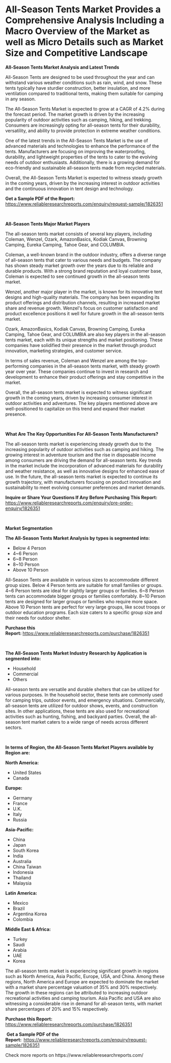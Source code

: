 <p><h1>All-Season Tents Market Provides a Comprehensive Analysis Including a Macro Overview of the Market as well as Micro Details such as Market Size and Competitive Landscape</h1></p><p><strong>All-Season Tents Market Analysis and Latest Trends</strong></p>
<p><p>All-Season Tents are designed to be used throughout the year and can withstand various weather conditions such as rain, wind, and snow. These tents typically have sturdier construction, better insulation, and more ventilation compared to traditional tents, making them suitable for camping in any season.</p><p>The All-Season Tents Market is expected to grow at a CAGR of 4.2% during the forecast period. The market growth is driven by the increasing popularity of outdoor activities such as camping, hiking, and trekking. Consumers are increasingly opting for all-season tents for their durability, versatility, and ability to provide protection in extreme weather conditions.</p><p>One of the latest trends in the All-Season Tents Market is the use of advanced materials and technologies to enhance the performance of the tents. Manufacturers are focusing on improving the waterproofing, durability, and lightweight properties of the tents to cater to the evolving needs of outdoor enthusiasts. Additionally, there is a growing demand for eco-friendly and sustainable all-season tents made from recycled materials.</p><p>Overall, the All-Season Tents Market is expected to witness steady growth in the coming years, driven by the increasing interest in outdoor activities and the continuous innovation in tent design and technology.</p></p>
<p><strong>Get a Sample PDF of the Report:&nbsp;</strong> <a href="https://www.reliableresearchreports.com/enquiry/request-sample/1826351">https://www.reliableresearchreports.com/enquiry/request-sample/1826351</a></p>
<p>&nbsp;</p>
<p><strong>All-Season Tents Major Market Players</strong></p>
<p><p>The all-season tents market consists of several key players, including Coleman, Wenzel, Ozark, AmazonBasics, Kodiak Canvas, Browning Camping, Eureka Camping, Tahoe Gear, and COLUMBIA. </p><p>Coleman, a well-known brand in the outdoor industry, offers a diverse range of all-season tents that cater to various needs and budgets. The company has shown steady market growth over the years due to its reliable and durable products. With a strong brand reputation and loyal customer base, Coleman is expected to see continued growth in the all-season tents market.</p><p>Wenzel, another major player in the market, is known for its innovative tent designs and high-quality materials. The company has been expanding its product offerings and distribution channels, resulting in increased market share and revenue growth. Wenzel's focus on customer satisfaction and product excellence positions it well for future growth in the all-season tents market.</p><p>Ozark, AmazonBasics, Kodiak Canvas, Browning Camping, Eureka Camping, Tahoe Gear, and COLUMBIA are also key players in the all-season tents market, each with its unique strengths and market positioning. These companies have solidified their presence in the market through product innovation, marketing strategies, and customer service.</p><p>In terms of sales revenue, Coleman and Wenzel are among the top-performing companies in the all-season tents market, with steady growth year over year. These companies continue to invest in research and development to enhance their product offerings and stay competitive in the market.</p><p>Overall, the all-season tents market is expected to witness significant growth in the coming years, driven by increasing consumer interest in outdoor activities and adventures. The key players mentioned above are well-positioned to capitalize on this trend and expand their market presence.</p></p>
<p>&nbsp;</p>
<p><strong>What Are The Key Opportunities For All-Season Tents Manufacturers?</strong></p>
<p><p>The all-season tents market is experiencing steady growth due to the increasing popularity of outdoor activities such as camping and hiking. The growing interest in adventure tourism and the rise in disposable income among consumers are driving the demand for all-season tents. Key trends in the market include the incorporation of advanced materials for durability and weather resistance, as well as innovative designs for enhanced ease of use. In the future, the all-season tents market is expected to continue its growth trajectory, with manufacturers focusing on product innovation and sustainability to meet evolving consumer preferences and market demands.</p></p>
<p><strong>Inquire or Share Your Questions If Any Before Purchasing This Report:</strong> <a href="https://www.reliableresearchreports.com/enquiry/pre-order-enquiry/1826351">https://www.reliableresearchreports.com/enquiry/pre-order-enquiry/1826351</a></p>
<p>&nbsp;</p>
<p><strong>Market Segmentation</strong></p>
<p><strong>The All-Season Tents Market Analysis by types is segmented into:</strong></p>
<p><ul><li>Below 4 Person</li><li>4~6 Person</li><li>6~8 Person</li><li>8~10 Person</li><li>Above 10 Person</li></ul></p>
<p><p>All-Season Tents are available in various sizes to accommodate different group sizes. Below 4 Person tents are suitable for small families or groups. 4~6 Person tents are ideal for slightly larger groups or families. 6~8 Person tents can accommodate bigger groups or families comfortably. 8~10 Person tents are designed for larger groups or families who require more space. Above 10 Person tents are perfect for very large groups, like scout troops or outdoor education programs. Each size caters to a specific group size and their needs for outdoor shelter.</p></p>
<p><strong>Purchase this Report:&nbsp;</strong><a href="https://www.reliableresearchreports.com/purchase/1826351">https://www.reliableresearchreports.com/purchase/1826351</a></p>
<p>&nbsp;</p>
<p><strong>The All-Season Tents Market Industry Research by Application is segmented into:</strong></p>
<p><ul><li>Household</li><li>Commercial</li><li>Others</li></ul></p>
<p><p>All-season tents are versatile and durable shelters that can be utilized for various purposes. In the household sector, these tents are commonly used for camping trips, outdoor events, and emergency situations. Commercially, all-season tents are utilized for outdoor shows, events, and construction sites. In other applications, these tents are also used for recreational activities such as hunting, fishing, and backyard parties. Overall, the all-season tent market caters to a wide range of needs across different sectors.</p></p>
<p>&nbsp;</p>
<p><strong>In terms of Region, the All-Season Tents Market Players available by Region are:</strong></p>
<p>
    <p> <strong> North America: </strong>
        <ul>
            <li>United States</li>
            <li>Canada</li>
        </ul>
        </p> 
    <p> <strong> Europe: </strong>
        <ul>
            <li>Germany</li>
            <li>France</li>
            <li>U.K.</li>
            <li>Italy</li>
            <li>Russia</li>
        </ul>
        </p> 
    <p> <strong> Asia-Pacific: </strong>
        <ul>
            <li>China</li>
            <li>Japan</li>
            <li>South Korea</li>
            <li>India</li>
            <li>Australia</li>
            <li>China Taiwan</li>
            <li>Indonesia</li>
            <li>Thailand</li>
            <li>Malaysia</li>
        </ul>
        </p> 
    <p> <strong> Latin America: </strong>
        <ul>
            <li>Mexico</li>
            <li>Brazil</li>
            <li>Argentina Korea</li>
            <li>Colombia</li>
        </ul>
        </p> 
    <p> <strong> Middle East & Africa: </strong>
        <ul>
            <li>Turkey</li>
            <li>Saudi</li>
            <li>Arabia</li>
            <li>UAE</li>
            <li>Korea</li>
        </ul>
    </p>
    </p>
<p><p>The all-season tents market is experiencing significant growth in regions such as North America, Asia Pacific, Europe, USA, and China. Among these regions, North America and Europe are expected to dominate the market with a market share percentage valuation of 35% and 30% respectively. The growth in these regions can be attributed to increasing outdoor recreational activities and camping tourism. Asia Pacific and USA are also witnessing a considerable rise in demand for all-season tents, with market share percentages of 20% and 15% respectively.</p></p>
<p><strong>Purchase this Report: </strong><a href="https://www.reliableresearchreports.com/purchase/1826351">https://www.reliableresearchreports.com/purchase/1826351</a></p>
<p>&nbsp;<strong>Get a Sample PDF of the Report:&nbsp;&nbsp;</strong><a href="https://www.reliableresearchreports.com/enquiry/request-sample/1826351">https://www.reliableresearchreports.com/enquiry/request-sample/1826351</a></p>
<p><strong></strong></p>
<p>Check more reports on https://www.reliableresearchreports.com/</p>